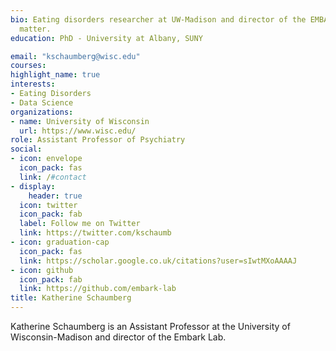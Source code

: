 ```yaml
---
bio: Eating disorders researcher at UW-Madison and director of the EMBARK lab, curating accessible data and analysis relevant to eating disorders research
  matter.
education: PhD - University at Albany, SUNY

email: "kschaumberg@wisc.edu"
courses:
highlight_name: true
interests:
- Eating Disorders
- Data Science
organizations:
- name: University of Wisconsin
  url: https://www.wisc.edu/
role: Assistant Professor of Psychiatry
social:
- icon: envelope
  icon_pack: fas
  link: /#contact
- display:
    header: true
  icon: twitter
  icon_pack: fab
  label: Follow me on Twitter
  link: https://twitter.com/kschaumb
- icon: graduation-cap
  icon_pack: fas
  link: https://scholar.google.co.uk/citations?user=sIwtMXoAAAAJ
- icon: github
  icon_pack: fab
  link: https://github.com/embark-lab
title: Katherine Schaumberg
---
```


Katherine Schaumberg is an Assistant Professor at the University of Wisconsin-Madison and director of the Embark Lab.
